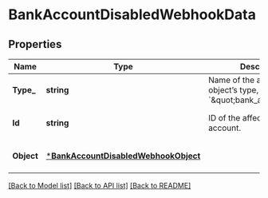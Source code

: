 # BankAccountDisabledWebhookData

## Properties
Name | Type | Description | Notes
------------ | ------------- | ------------- | -------------
**Type_** | **string** | Name of the affected object’s type, &#x60;\&quot;bank_account\&quot;&#x60;. | [optional] [default to null]
**Id** | **string** | ID of the affected bank account. | [optional] [default to null]
**Object** | [***BankAccountDisabledWebhookObject**](BankAccountDisabledWebhookObject.md) |  | [optional] [default to null]

[[Back to Model list]](../README.md#documentation-for-models) [[Back to API list]](../README.md#documentation-for-api-endpoints) [[Back to README]](../README.md)

